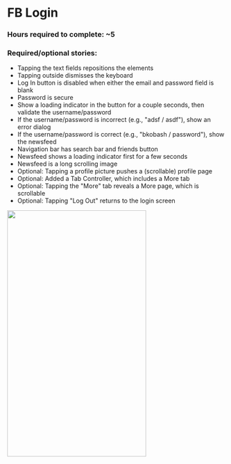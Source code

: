 <h1>FB Login</h1>
<h3>Hours required to complete: ~5</h3>
<h3>Required/optional stories:</h3>
<ul>
<li>Tapping the text fields repositions the elements</li>
<li>Tapping outside dismisses the keyboard</li>
<li>Log In button is disabled when either the email and password field is blank</li>
<li>Password is secure</li>
<li>Show a loading indicator in the button for a couple seconds, then validate the username/password</li>
<li>If the username/password is incorrect (e.g., "adsf / asdf"), show an error dialog</li>
<li>If the username/password is correct (e.g., "bkobash / password"), show the newsfeed</li>
<li>Navigation bar has search bar and friends button</li>
<li>Newsfeed shows a loading indicator first for a few seconds</li>
<li>Newsfeed is a long scrolling image</li>
<li>Optional: Tapping a profile picture pushes a (scrollable) profile page</li>
<li>Optional: Added a Tab Controller, which includes a More tab</li>
<li>Optional: Tapping the "More" tab reveals a More page, which is scrollable</li>
<li>Optional: Tapping "Log Out" returns to the login screen</li>
</ul>
<img src="hw-fblogin.gif" width="320" height="568" />
